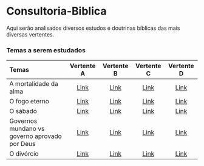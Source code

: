 # **Consultoria-Biblica**
Aqui serão analisados diversos estudos e doutrinas bíblicas das mais diversas vertentes.

### **Temas a serem estudados**

| Temas                  | Vertente A | Vertente B | Vertente C | Vertente D |
| :---                   |  :----:    |  :---:     |  :---:     |  :---:     |
| A mortalidade da alma  | [Link](https://github.com/H7-Dev/Consultoria-Biblica/tree/master/TEMAS/VERTENTE-A)   | [Link]()   | [Link]()   | [Link]()   |
| O fogo eterno          | [Link]()   | [Link]()   | [Link]()   | [Link]()   |
| O sábado               | [Link]()   | [Link]()   | [Link]()   | [Link]()   |
| Governos mundano vs governo aprovado por Deus   | [Link]()   | [Link]()   | [Link]()   | [Link]()   |
| O divórcio             | [Link]()   | [Link]()   | [Link]()   | [Link]()   |
